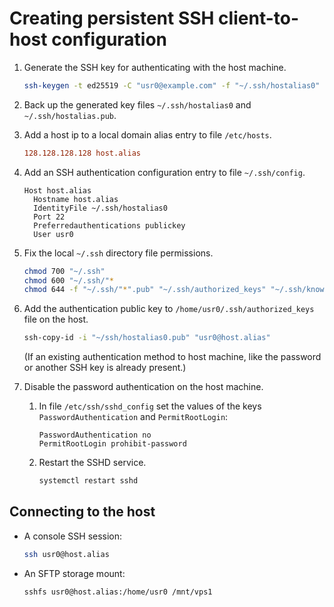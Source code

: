 # Creating persistent SSH client-to-host configuration

1.  Generate the SSH key for authenticating with the host machine.

    ```sh
    ssh-keygen -t ed25519 -C "usr0@example.com" -f "~/.ssh/hostalias0"
    ```

1.  Back up the generated key files `~/.ssh/hostalias0` and `~/.ssh/hostalias.pub`.

1.  Add a host ip to a local domain alias entry to file `/etc/hosts`.

    ```conf
    128.128.128.128 host.alias
    ```

1.  Add an SSH authentication configuration entry to file `~/.ssh/config`.

    ```sshconfig
    Host host.alias
      Hostname host.alias
      IdentityFile ~/.ssh/hostalias0
      Port 22
      Preferredauthentications publickey
      User usr0
    ```

1.  Fix the local `~/.ssh` directory file permissions.

    ```sh
    chmod 700 "~/.ssh"
    chmod 600 "~/.ssh/"*
    chmod 644 -f "~/.ssh/"*".pub" "~/.ssh/authorized_keys" "~/.ssh/known_hosts"
    ```

1.  Add the authentication public key to `/home/usr0/.ssh/authorized_keys` file on the host.

    ```sh
    ssh-copy-id -i "~/ssh/hostalias0.pub" "usr0@host.alias"
    ```

    (If an existing authentication method to host machine, like the password or another SSH key is already present.)

1.  Disable the password authentication on the host machine.
    1. In file `/etc/ssh/sshd_config` set the values of the keys `PasswordAuthentication` and `PermitRootLogin`:
        ```sshdconfig
        PasswordAuthentication no
        PermitRootLogin prohibit-password
        ```
    1. Restart the SSHD service.
        ```sh
        systemctl restart sshd
        ```

## Connecting to the host

-   A console SSH session:
    ```sh
    ssh usr0@host.alias
    ```
-   An SFTP storage mount:
    ```sh
    sshfs usr0@host.alias:/home/usr0 /mnt/vps1
    ```
